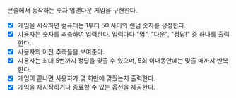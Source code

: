 콘솔에서 동작하는 숫자 업앤다운 게임을 구현한다.

- [x]  게임을 시작하면 컴퓨터는 1부터 50 사이의 랜덤 숫자를 생성한다.
- [x]  사용자는 숫자를 추측하여 입력한다. 입력마다 "업", "다운", "정답!" 중 하나를 출력한다.
- [x]  사용자의 이전 추측들을 보여준다.
- [x]  사용자는 최대 5번까지 정답을 맞출 수 있으며, 5회 이내동안에는 맞출 때까지 반복한다.
- [x]  게임이 끝나면 사용자가 몇 회만에 맞췄는지 출력한다.
- [x]  게임을 재시작하거나 종료할 수 있는 옵션을 제공한다.